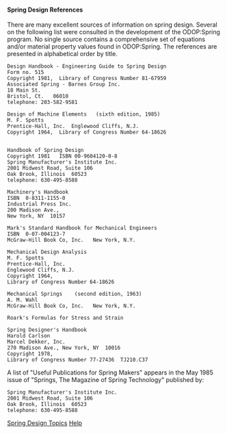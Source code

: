 #### Spring Design References

 There are many excellent sources of information on spring design.  Several
 on the following list were consulted in the development of the ODOP:Spring
 program.  No single source contains a comprehensive set of equations and/or
 material property values found in ODOP:Spring.  The references are presented
 in alphabetical order by title.

    Design Handbook - Engineering Guide to Spring Design
    Form no. 515  
    Copyright 1981,  Library of Congress Number 81-67959
    Associated Spring - Barnes Group Inc.
    18 Main St.
    Bristol, Ct.   06010
    telephone: 203-582-9581

    Design of Machine Elements   (sixth edition, 1985)
    M. F. Spotts
    Prentice-Hall, Inc.  Englewood Cliffs, N.J.
    Copyright 1964,  Library of Congress Number 64-18626
    

    Handbook of Spring Design
    Copyright 1981   ISBN 00-9604120-0-8
    Spring Manufacturer's Institute Inc.   
    2001 Midwest Road, Suite 106
    Oak Brook, Illinois  60523
    telephone: 630-495-8588
   
    Machinery's Handbook
    ISBN  0-8311-1155-0
    Industrial Press Inc.   
    200 Madison Ave.,   
    New York, NY  10157  

    Mark's Standard Handbook for Mechanical Engineers
    ISBN  0-07-004123-7
    McGraw-Hill Book Co, Inc.   New York, N.Y.

    Mechanical Design Analysis
    M. F. Spotts
    Prentice-Hall, Inc.  
    Englewood Cliffs, N.J.
    Copyright 1964, 
    Library of Congress Number 64-18626

    Mechanical Springs    (second edition, 1963)
    A. M. Wahl
    McGraw-Hill Book Co, Inc.   New York, N.Y.

    Roark's Formulas for Stress and Strain
   
    Spring Designer's Handbook
    Harold Carlson
    Marcel Dekker, Inc.  
    270 Madison Ave., New York, NY  10016
    Copyright 1978,  
    Library of Congress Number 77-27436  TJ210.C37

 A list of "Useful Publications for Spring Makers" appears in the May 1985
 issue of "Springs, The Magazine of Spring Technology" published by:

    Spring Manufacturer's Institute Inc.
    2001 Midwest Road, Suite 106
    Oak Brook, Illinois  60523
    telephone: 630-495-8588
   

[Spring Design Topics](../)
[Help](../../)


